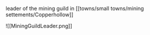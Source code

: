 leader of the mining guild in [[towns/small towns/mining settements/Copperhollow]]

![[MiningGuildLeader.png]]